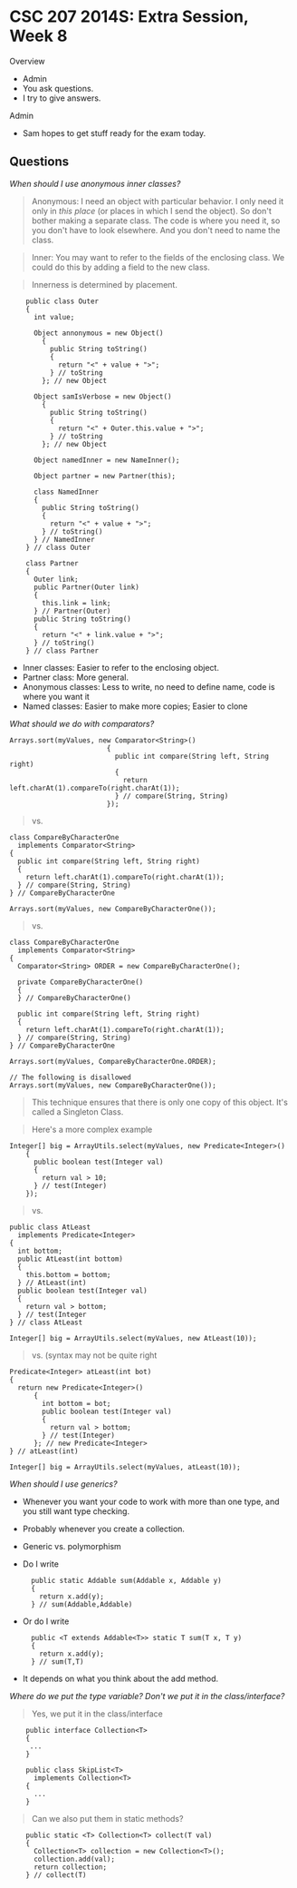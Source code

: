CSC 207 2014S: Extra Session, Week 8
====================================

Overview

* Admin
* You ask questions.
* I try to give answers.

Admin

* Sam hopes to get stuff ready for the exam today.  

Questions
---------

_When should I use anonymous inner classes?_

> Anonymous: I need an object with particular behavior.  I only need it only in 
  *this place* (or places in which I send the object).  So don't bother making
  a separate class.  The code is where you need it, so you don't have to look
  elsewhere.  And you don't need to name the class.

> Inner: You may want to refer to the fields of the enclosing class.  We could
  do this by adding a field to the new class.

> Innerness is determined by placement.

        public class Outer
        {
          int value;

          Object annonymous = new Object()
            {
              public String toString()
              {
                return "<" + value + ">";
              } // toString
            }; // new Object

          Object samIsVerbose = new Object()
            {
              public String toString()
              {
                return "<" + Outer.this.value + ">";
              } // toString
            }; // new Object

          Object namedInner = new NameInner();

          Object partner = new Partner(this);

          class NamedInner
          {
            public String toString()
            {
              return "<" + value + ">";
            } // toString()
          } // NamedInner
        } // class Outer

        class Partner
        {
          Outer link;
          public Partner(Outer link)
          {
            this.link = link;
          } // Partner(Outer)
          public String toString()
          {
            return "<" + link.value + ">";
          } // toString()
        } // class Partner

* Inner classes: Easier to refer to the enclosing object.
* Partner class: More general.
* Anonymous classes: Less to write, no need to define name, code is where you want it
* Named classes: Easier to make more copies; Easier to clone

_What should we do with comparators?_

    Arrays.sort(myValues, new Comparator<String>()
                            {
                              public int compare(String left, String right)
                              {
                                return left.charAt(1).compareTo(right.charAt(1));
                              } // compare(String, String)
                            });

> vs.

    class CompareByCharacterOne
      implements Comparator<String>
    {
      public int compare(String left, String right)
      {
        return left.charAt(1).compareTo(right.charAt(1));
      } // compare(String, String)
    } // CompareByCharacterOne

    Arrays.sort(myValues, new CompareByCharacterOne());

> vs.

    class CompareByCharacterOne
      implements Comparator<String>
    {
      Comparator<String> ORDER = new CompareByCharacterOne();

      private CompareByCharacterOne()
      {
      } // CompareByCharacterOne()

      public int compare(String left, String right)
      {
        return left.charAt(1).compareTo(right.charAt(1));
      } // compare(String, String)
    } // CompareByCharacterOne

    Arrays.sort(myValues, CompareByCharacterOne.ORDER);

    // The following is disallowed
    Arrays.sort(myValues, new CompareByCharacterOne());

> This technique ensures that there is only one copy of this object.  It's called
  a Singleton Class.

> Here's a more complex example

    Integer[] big = ArrayUtils.select(myValues, new Predicate<Integer>()
        {
          public boolean test(Integer val)
          {
            return val > 10;
          } // test(Integer)
        });

> vs.

    public class AtLeast
      implements Predicate<Integer>
    {
      int bottom;
      public AtLeast(int bottom)
      {
        this.bottom = bottom;
      } // AtLeast(int)
      public boolean test(Integer val)
      {
        return val > bottom;
      } // test(Integer
    } // class AtLeast

    Integer[] big = ArrayUtils.select(myValues, new AtLeast(10));

> vs. (syntax may not be quite right

    Predicate<Integer> atLeast(int bot)
    {
      return new Predicate<Integer>()
          {
            int bottom = bot;
            public boolean test(Integer val)
            {
              return val > bottom;
            } // test(Integer)
          }; // new Predicate<Integer>
    } // atLeast(int)

    Integer[] big = ArrayUtils.select(myValues, atLeast(10));

_When should I use generics?_

* Whenever you want your code to work with more than one type, and you still want 
  type checking.
* Probably whenever you create a collection.
* Generic vs. polymorphism
* Do I write

        public static Addable sum(Addable x, Addable y)
        {
          return x.add(y);
        } // sum(Addable,Addable)

* Or do I write

        public <T extends Addable<T>> static T sum(T x, T y)
        {
          return x.add(y);
        } // sum(T,T)

* It depends on what you think about the add method.

_Where do we put the type variable?  Don't we put it in the class/interface?_

> Yes, we put it in the class/interface

        public interface Collection<T>
        {
         ...
        }

        public class SkipList<T>
          implements Collection<T>
        {
          ...
        } 

> Can we also put them in static methods?

        public static <T> Collection<T> collect(T val)
        {
          Collection<T> collection = new Collection<T>();
          collection.add(val);
          return collection;
        } // collect(T)
